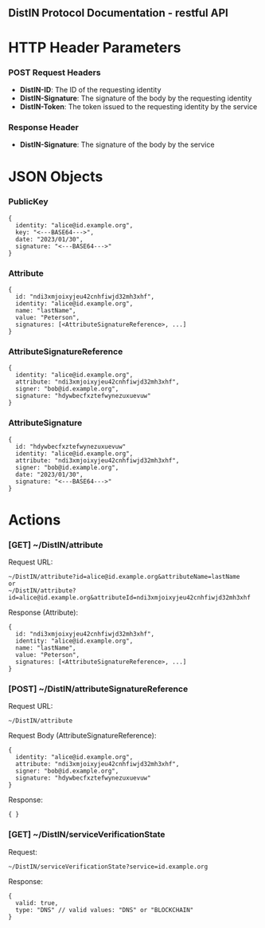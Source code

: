 ## DistIN Protocol Documentation - restful API

# HTTP Header Parameters

### POST Request Headers
- **DistIN-ID**: The ID of the requesting identity
- **DistIN-Signature**: The signature of the body by the requesting identity
- **DistIN-Token**: The token issued to the requesting identity by the service

### Response Header
- **DistIN-Signature**: The signature of the body by the service

# JSON Objects

### PublicKey
~~~
{
  identity: "alice@id.example.org",
  key: "<---BASE64--->",
  date: "2023/01/30",
  signature: "<---BASE64--->"
}
~~~

### Attribute
~~~
{
  id: "ndi3xmjoixyjeu42cnhfiwjd32mh3xhf",
  identity: "alice@id.example.org",
  name: "lastName",
  value: "Peterson",
  signatures: [<AttributeSignatureReference>, ...]
}
~~~

### AttributeSignatureReference
~~~
{
  identity: "alice@id.example.org",
  attribute: "ndi3xmjoixyjeu42cnhfiwjd32mh3xhf",
  signer: "bob@id.example.org",
  signature: "hdywbecfxztefwynezuxuevuw"
}
~~~

### AttributeSignature
~~~
{
  id: "hdywbecfxztefwynezuxuevuw"
  identity: "alice@id.example.org",
  attribute: "ndi3xmjoixyjeu42cnhfiwjd32mh3xhf",
  signer: "bob@id.example.org",
  date: "2023/01/30",
  signature: "<---BASE64--->"
}
~~~

# Actions

### [GET] ~/DistIN/attribute
Request URL:
~~~
~/DistIN/attribute?id=alice@id.example.org&attributeName=lastName
or
~/DistIN/attribute?id=alice@id.example.org&attributeId=ndi3xmjoixyjeu42cnhfiwjd32mh3xhf
~~~
Response (Attribute):
~~~
{
  id: "ndi3xmjoixyjeu42cnhfiwjd32mh3xhf",
  identity: "alice@id.example.org",
  name: "lastName",
  value: "Peterson",
  signatures: [<AttributeSignatureReference>, ...]
}
~~~

### [POST] ~/DistIN/attributeSignatureReference
Request URL:
~~~
~/DistIN/attribute
~~~
Request Body (AttributeSignatureReference):
~~~
{
  identity: "alice@id.example.org",
  attribute: "ndi3xmjoixyjeu42cnhfiwjd32mh3xhf",
  signer: "bob@id.example.org",
  signature: "hdywbecfxztefwynezuxuevuw"
}
~~~
Response:
~~~
{ }
~~~

### [GET] ~/DistIN/serviceVerificationState
Request:
~~~
~/DistIN/serviceVerificationState?service=id.example.org
~~~
Response:
~~~
{
  valid: true,
  type: "DNS" // valid values: "DNS" or "BLOCKCHAIN"
}
~~~
